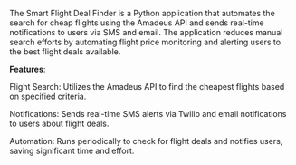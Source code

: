 The Smart Flight Deal Finder is a Python application that automates the search for cheap flights using the Amadeus API and sends real-time notifications to users via SMS and email. The application reduces manual search efforts by automating flight price monitoring and alerting users to the best flight deals available.

**Features**:

Flight Search: Utilizes the Amadeus API to find the cheapest flights based on specified criteria.

Notifications: Sends real-time SMS alerts via Twilio and email notifications to users about flight deals.

Automation: Runs periodically to check for flight deals and notifies users, saving significant time and effort.
